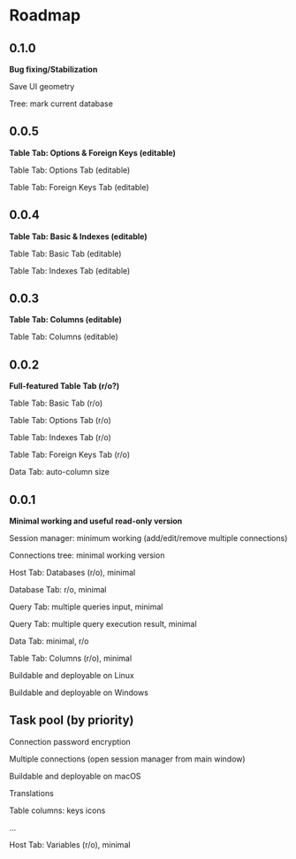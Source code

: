 # Roadmap

## 0.1.0

**Bug fixing/Stabilization**

Save UI geometry

Tree: mark current database

## 0.0.5 

**Table Tab: Options & Foreign Keys (editable)**

Table Tab: Options Tab (editable)

Table Tab: Foreign Keys Tab (editable)

## 0.0.4

**Table Tab: Basic & Indexes (editable)**

Table Tab: Basic Tab (editable)

Table Tab: Indexes Tab (editable)


## 0.0.3

**Table Tab: Columns (editable)**

Table Tab: Columns (editable)

## 0.0.2

**Full-featured Table Tab (r/o?)**

Table Tab: Basic Tab (r/o)

Table Tab: Options Tab (r/o)

Table Tab: Indexes Tab (r/o)

Table Tab: Foreign Keys Tab (r/o)

Data Tab: auto-column size

## 0.0.1

**Minimal working and useful read-only version**

Session manager: minimum working (add/edit/remove multiple connections)

Connections tree: minimal working version

Host Tab: Databases (r/o), minimal

Database Tab: r/o, minimal

Query Tab: multiple queries input, minimal

Query Tab: multiple query execution result, minimal

Data Tab: minimal, r/o

Table Tab: Columns (r/o), minimal

Buildable and deployable on Linux

Buildable and deployable on Windows


## Task pool (by priority)

Connection password encryption

Multiple connections (open session manager from main window)

Buildable and deployable on macOS

Translations

Table columns: keys icons

...

Host Tab: Variables (r/o), minimal
